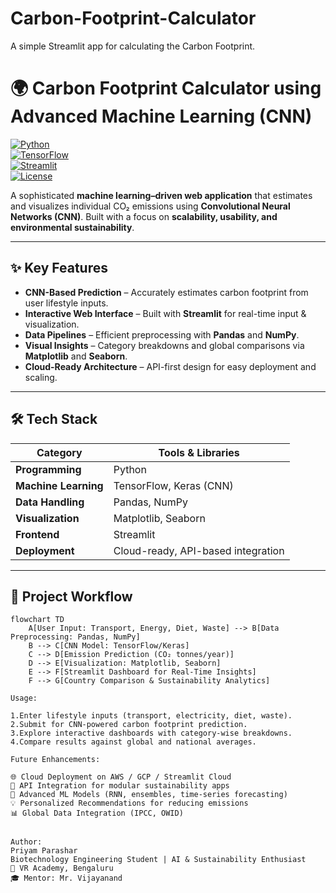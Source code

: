# Carbon-Footprint-Calculator
A simple Streamlit app for calculating the Carbon Footprint. 
# 🌍 Carbon Footprint Calculator using Advanced Machine Learning (CNN)

[![Python](https://img.shields.io/badge/Python-3.8%2B-blue.svg)](https://www.python.org/)  
[![TensorFlow](https://img.shields.io/badge/TensorFlow-2.x-orange.svg)](https://www.tensorflow.org/)  
[![Streamlit](https://img.shields.io/badge/Streamlit-App-red.svg)](https://streamlit.io/)  
[![License](https://img.shields.io/badge/License-MIT-green.svg)](LICENSE)  

A sophisticated **machine learning–driven web application** that estimates and visualizes individual CO₂ emissions using **Convolutional Neural Networks (CNN)**. Built with a focus on **scalability, usability, and environmental sustainability**.

---

## ✨ Key Features

- **CNN-Based Prediction** – Accurately estimates carbon footprint from user lifestyle inputs.  
- **Interactive Web Interface** – Built with **Streamlit** for real-time input & visualization.  
- **Data Pipelines** – Efficient preprocessing with **Pandas** and **NumPy**.  
- **Visual Insights** – Category breakdowns and global comparisons via **Matplotlib** and **Seaborn**.  
- **Cloud-Ready Architecture** – API-first design for easy deployment and scaling.  

---

## 🛠️ Tech Stack

| Category               | Tools & Libraries                                  |
|------------------------|----------------------------------------------------|
| **Programming**        | Python                                             |
| **Machine Learning**   | TensorFlow, Keras (CNN)                            |
| **Data Handling**      | Pandas, NumPy                                      |
| **Visualization**      | Matplotlib, Seaborn                                |
| **Frontend**           | Streamlit                                          |
| **Deployment**         | Cloud-ready, API-based integration                 |

---

## 📂 Project Workflow

```mermaid
flowchart TD
    A[User Input: Transport, Energy, Diet, Waste] --> B[Data Preprocessing: Pandas, NumPy]
    B --> C[CNN Model: TensorFlow/Keras]
    C --> D[Emission Prediction (CO₂ tonnes/year)]
    D --> E[Visualization: Matplotlib, Seaborn]
    E --> F[Streamlit Dashboard for Real-Time Insights]
    F --> G[Country Comparison & Sustainability Analytics]

Usage:

1.Enter lifestyle inputs (transport, electricity, diet, waste).
2.Submit for CNN-powered carbon footprint prediction.
3.Explore interactive dashboards with category-wise breakdowns.
4.Compare results against global and national averages.

Future Enhancements:

🌐 Cloud Deployment on AWS / GCP / Streamlit Cloud
🔌 API Integration for modular sustainability apps
🤖 Advanced ML Models (RNN, ensembles, time-series forecasting)
💡 Personalized Recommendations for reducing emissions
📊 Global Data Integration (IPCC, OWID)


Author:
Priyam Parashar
Biotechnology Engineering Student | AI & Sustainability Enthusiast
📍 VR Academy, Bengaluru
🎓 Mentor: Mr. Vijayanand
